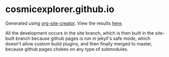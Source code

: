 cosmicexplorer.github.io
========================

Generated using [org-site-creator](https://github.com/cosmicexplorer/org-site-creator). View the results [here](https://cosmicexplorer.github.io).

All the development occurs in the site branch, which is then built in the site-built branch because github pages is run in jekyll's safe mode, which doesn't allow custom build plugins, and then finally merged to master, because github pages chokes on any type of submodules.

